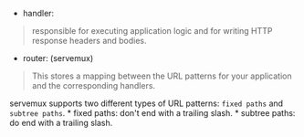 * handler:
> responsible for executing application logic and for writing HTTP response headers and bodies.

* router: (servemux)
> This stores a mapping between the URL patterns for your application and the corresponding handlers.

servemux supports two different types of URL patterns: `fixed paths` and `subtree paths`.
    * fixed paths: don't end with a trailing slash.
    * subtree paths: do end with a trailing slash.

